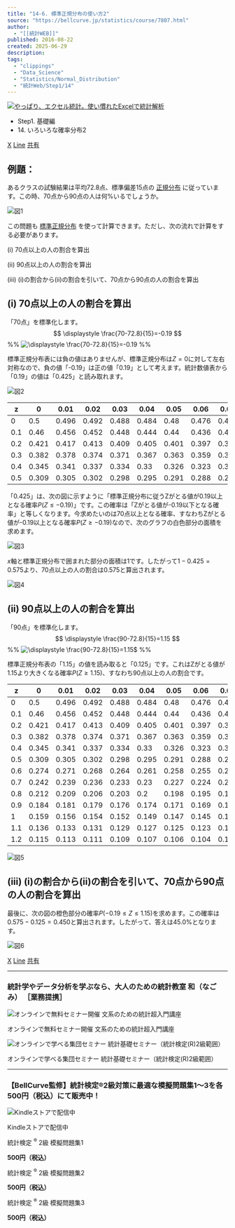```yaml
---
title: "14-6. 標準正規分布の使い方2"
source: "https://bellcurve.jp/statistics/course/7807.html"
author:
  - "[[統計WEB]]"
published: 2016-08-22
created: 2025-06-29
description:
tags:
  - "clippings"
  - "Data_Science"
  - "Statistics/Normal_Distribution"
  - "統計Web/Step1/14"
---
```

[![やっぱり、エクセル統計。使い慣れたExcelで統計解析](https://bellcurve.jp/statistics/wp-content/uploads/2024/09/statistics01-b_ver3.png "やっぱり、エクセル統計。使い慣れたExcelで統計解析")](https://bellcurve.jp/ex/)

- Step1. 基礎編
- 14\. いろいろな確率分布2

[X](https://bellcurve.jp/#x "X") [Line](https://bellcurve.jp/#line "Line") [共有](https://www.addtoany.com/share#url=https%3A%2F%2Fbellcurve.jp%2Fstatistics%2Fcourse%2F7807.html&title=14-6.%20%E6%A8%99%E6%BA%96%E6%AD%A3%E8%A6%8F%E5%88%86%E5%B8%83%E3%81%AE%E4%BD%BF%E3%81%84%E6%96%B92)

## 例題：

あるクラスの試験結果は平均72.8点、標準偏差15点の [正規分布](https://bellcurve.jp/statistics/glossary/2080.html) に従っています。この時、70点から90点の人は何%いるでしょうか。

![図1](https://bellcurve.jp/statistics/wp-content/uploads/2016/08/795316b92fc766b0181f6fef074f03fa-13.png)

この問題も [標準正規分布](https://bellcurve.jp/statistics/glossary/1207.html) を使って計算できます。ただし、次の流れで計算をする必要があります。

(i) 70点以上の人の割合を算出

(ii) 90点以上の人の割合を算出

(iii) (i)の割合から(ii)の割合を引いて、70点から90点の人の割合を算出

## (i) 70点以上の人の割合を算出

「70点」を標準化します。
$$
\displaystyle \frac{70-72.8}{15}=-0.19
$$
%%  ![ \displaystyle \frac{70-72.8}{15}=-0.19 ](https://bellcurve.jp/statistics/wp-content/ql-cache/quicklatex.com-df6268a974572a9656a7d4b4e8149ff1_l3.svg "Rendered by QuickLaTeX.com") %%

標準正規分布表には負の値はありませんが、標準正規分布は$Z=0$に対して左右対称なので、負の値「-0.19」は正の値「0.19」として考えます。統計数値表から「0.19」の値は「0.425」と読み取れます。

![図2](https://bellcurve.jp/statistics/wp-content/uploads/2016/08/795316b92fc766b0181f6fef074f03fa-18.png)

| z | 0 | 0.01 | 0.02 | 0.03 | 0.04 | 0.05 | 0.06 | 0.07 | 0.08 | 0.09 |
| --- | --- | --- | --- | --- | --- | --- | --- | --- | --- | --- |
| 0 | 0.5 | 0.496 | 0.492 | 0.488 | 0.484 | 0.48 | 0.476 | 0.472 | 0.468 | 0.464 |
| 0.1 | 0.46 | 0.456 | 0.452 | 0.448 | 0.444 | 0.44 | 0.436 | 0.433 | 0.429 | 0.425 |
| 0.2 | 0.421 | 0.417 | 0.413 | 0.409 | 0.405 | 0.401 | 0.397 | 0.394 | 0.39 | 0.386 |
| 0.3 | 0.382 | 0.378 | 0.374 | 0.371 | 0.367 | 0.363 | 0.359 | 0.356 | 0.352 | 0.348 |
| 0.4 | 0.345 | 0.341 | 0.337 | 0.334 | 0.33 | 0.326 | 0.323 | 0.319 | 0.316 | 0.312 |
| 0.5 | 0.309 | 0.305 | 0.302 | 0.298 | 0.295 | 0.291 | 0.288 | 0.284 | 0.281 | 0.278 |

「0.425」は、次の図に示すように「標準正規分布に従うZがとる値が0.19以上となる確率$P(Z\le -0.19)$」です。この確率は「Zがとる値が-0.19以下となる確率」と等しくなります。今求めたいのは70点以上となる確率、すなわちZがとる値が-0.19以上となる確率$P(Z\ge -0.19)$なので、次のグラフの白色部分の面積を求めます。

![図3](https://bellcurve.jp/statistics/wp-content/uploads/2016/08/c8856789ec11ab8b1013037cef6929f9-12.png)

$x$軸と標準正規分布で囲まれた部分の面積は1です。したがって$1-0.425=0.575$より、70点以上の人の割合は0.575と算出されます。

![図4](https://bellcurve.jp/statistics/wp-content/uploads/2016/08/3a4f695a458cb0ac0aceaa2eb13ac2dd-7.png)

## (ii) 90点以上の人の割合を算出

「90点」を標準化します。
$$
\displaystyle \frac{90-72.8}{15}=1.15
$$
%% ![ \displaystyle \frac{90-72.8}{15}=1.15$ ](https://bellcurve.jp/statistics/wp-content/ql-cache/quicklatex.com-b8897d91fa477388787c09fcb23b4d89_l3.svg "Rendered by QuickLaTeX.com") %%

標準正規分布表の「1.15」の値を読み取ると「0.125」です。これはZがとる値が1.15より大きくなる確率$P(Z \ge 1.15)$、すなわち90点以上の人の割合です。

| z | 0 | 0.01 | 0.02 | 0.03 | 0.04 | 0.05 | 0.06 | 0.07 | 0.08 | 0.09 |
| --- | --- | --- | --- | --- | --- | --- | --- | --- | --- | --- |
| 0 | 0.5 | 0.496 | 0.492 | 0.488 | 0.484 | 0.48 | 0.476 | 0.472 | 0.468 | 0.464 |
| 0.1 | 0.46 | 0.456 | 0.452 | 0.448 | 0.444 | 0.44 | 0.436 | 0.433 | 0.429 | 0.425 |
| 0.2 | 0.421 | 0.417 | 0.413 | 0.409 | 0.405 | 0.401 | 0.397 | 0.394 | 0.39 | 0.386 |
| 0.3 | 0.382 | 0.378 | 0.374 | 0.371 | 0.367 | 0.363 | 0.359 | 0.356 | 0.352 | 0.348 |
| 0.4 | 0.345 | 0.341 | 0.337 | 0.334 | 0.33 | 0.326 | 0.323 | 0.319 | 0.316 | 0.312 |
| 0.5 | 0.309 | 0.305 | 0.302 | 0.298 | 0.295 | 0.291 | 0.288 | 0.284 | 0.281 | 0.278 |
| 0.6 | 0.274 | 0.271 | 0.268 | 0.264 | 0.261 | 0.258 | 0.255 | 0.251 | 0.248 | 0.245 |
| 0.7 | 0.242 | 0.239 | 0.236 | 0.233 | 0.23 | 0.227 | 0.224 | 0.221 | 0.218 | 0.215 |
| 0.8 | 0.212 | 0.209 | 0.206 | 0.203 | 0.2 | 0.198 | 0.195 | 0.192 | 0.189 | 0.187 |
| 0.9 | 0.184 | 0.181 | 0.179 | 0.176 | 0.174 | 0.171 | 0.169 | 0.166 | 0.164 | 0.161 |
| 1 | 0.159 | 0.156 | 0.154 | 0.152 | 0.149 | 0.147 | 0.145 | 0.142 | 0.14 | 0.138 |
| 1.1 | 0.136 | 0.133 | 0.131 | 0.129 | 0.127 | 0.125 | 0.123 | 0.121 | 0.119 | 0.117 |
| 1.2 | 0.115 | 0.113 | 0.111 | 0.109 | 0.107 | 0.106 | 0.104 | 0.102 | 0.1 | 0.099 |

![図5](https://bellcurve.jp/statistics/wp-content/uploads/2016/08/f96d9b4281f6d16b3c7589aed5a17be5-1.png)

## (iii) (i)の割合から(ii)の割合を引いて、70点から90点の人の割合を算出

最後に、次の図の橙色部分の確率$P(-0.19 \le Z \le 1.15)$を求めます。この確率は$0.575-0.125=0.450$と算出されます。したがって、答えは45.0%となります。

![図6](https://bellcurve.jp/statistics/wp-content/uploads/2016/08/94ed160662be198949535a112047e9b4.png)

[X](https://bellcurve.jp/#x "X") [Line](https://bellcurve.jp/#line "Line") [共有](https://www.addtoany.com/share#url=https%3A%2F%2Fbellcurve.jp%2Fstatistics%2Fcourse%2F7807.html&title=14-6.%20%E6%A8%99%E6%BA%96%E6%AD%A3%E8%A6%8F%E5%88%86%E5%B8%83%E3%81%AE%E4%BD%BF%E3%81%84%E6%96%B92)

---

### 統計学やデータ分析を学ぶなら、大人のための統計教室 和（なごみ） ［業務提携］

![オンラインで無料セミナー開催 文系のための統計超入門講座](https://bellcurve.jp/statistics/wp-content/uploads/2025/05/toukeicyounyumon.png)

オンラインで無料セミナー開催 文系のための統計超入門講座

![オンラインで学べる集団セミナー 統計基礎セミナー（統計検定(R)2級範囲）](https://bellcurve.jp/statistics/wp-content/uploads/2025/05/toukeikiso.png)

オンラインで学べる集団セミナー 統計基礎セミナー（統計検定(R)2級範囲）

---

### 【BellCurve監修】統計検定®2級対策に最適な模擬問題集1～3を各500円（税込）にて販売中！

![Kindleストアで配信中](https://bellcurve.jp/statistics/wp-content/uploads/2018/07/bnr_kindle.png)

Kindleストアで配信中

統計検定 <sup>®</sup> 2級 模擬問題集1

**500円（税込）**  

統計検定 <sup>®</sup> 2級 模擬問題集2

**500円（税込）**  

統計検定 <sup>®</sup> 2級 模擬問題集3

**500円（税込）**